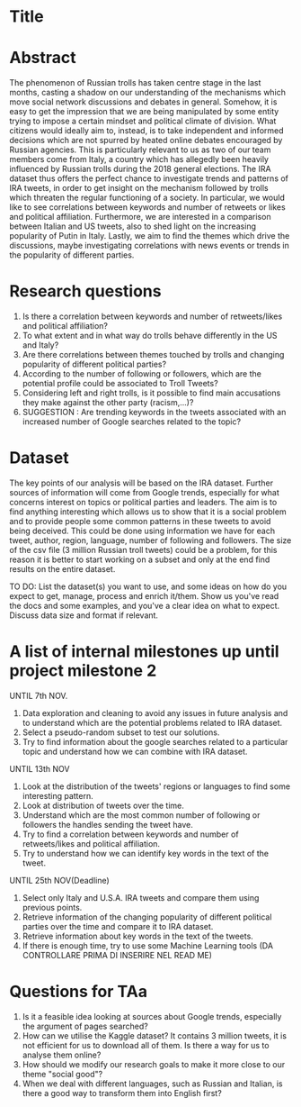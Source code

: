 # Title

# Abstract
The phenomenon of Russian trolls has taken centre stage in the last months, casting a shadow on our understanding of the mechanisms which move social network discussions and debates in general. Somehow, it is easy to get the impression that we are being manipulated by some entity trying to impose a certain mindset and political climate of division. What citizens would ideally aim to, instead, is to take independent and informed decisions which are not spurred by heated online debates encouraged by Russian agencies. This is particularly relevant to us as two of our team members come from Italy, a country which has allegedly been heavily influenced by Russian trolls during the 2018 general elections. The IRA dataset thus offers the perfect chance to investigate trends and patterns of IRA tweets, in order to get insight on the mechanism followed by trolls which threaten the regular functioning of a society.
In particular, we would like to see correlations between keywords and number of retweets or likes and political affiliation. Furthermore, we are interested in a comparison between Italian and US tweets, also to shed light on the increasing popularity of Putin in Italy. Lastly, we aim to find the themes which drive the discussions, maybe investigating correlations with news events or trends in the popularity of different parties.

# Research questions
1.	Is there a correlation between keywords and number of retweets/likes and political affiliation?
2.	To what extent and in what way do trolls behave differently in the US and Italy?
3.	Are there correlations between themes touched by trolls and changing popularity of different political parties?
4.	According to the number of following or followers, which are the potential profile could be associated to Troll Tweets?
5.	Considering left and right trolls, is it possible to find main accusations they make against the other party (racism,...)?
6.	SUGGESTION : Are trending keywords in the tweets associated with an increased number of Google searches related to the topic?


# Dataset
The key points of our analysis will be based on the IRA dataset. Further sources of information will come from Google trends, especially for what concerns interest on topics or political parties and leaders.
The aim is to find anything interesting which allows us to show that it is a social problem and to provide people some common patterns in these tweets to avoid being deceived.
This could be done using information we have for each tweet, author, region, language, number of following and followers. The size of the csv file (3 million Russian
troll tweets) could be a problem, for this reason it is better to start working on a subset and only at the end find results on the entire dataset.

TO DO:
List the dataset(s) you want to use, and some ideas on how do you expect to get,
manage, process and enrich it/them. Show us you've read the docs and some examples,
and you've a clear idea on what to expect. Discuss data size and format if relevant.

# A list of internal milestones up until project milestone 2

UNTIL 7th NOV.
1.	Data exploration and cleaning to avoid any issues in future analysis and to understand which are the potential problems related to IRA dataset.
2.	Select a pseudo-random subset to test our solutions.
3.	Try to find information about the google searches related to a particular topic and understand how we can combine with IRA dataset.

UNTIL 13th NOV
1.	Look at the distribution of the tweets' regions or languages to find some interesting pattern.
2.	Look at distribution of tweets over the time.
3.	Understand which are the most common number of following or followers the handles sending the tweet have.
4.	Try to find a correlation between keywords and number of retweets/likes and political affiliation.
5.	Try to understand how we can identify key words in the text of the tweet.

UNTIL 25th NOV(Deadline)
1.	Select only Italy and U.S.A. IRA tweets and compare them using previous points.
2.	Retrieve information of the changing popularity of different political parties over the time and compare it to IRA dataset.
3.	Retrieve information about key words in the text of the tweets.
4.	If there is enough time, try to use some Machine Learning tools (DA CONTROLLARE PRIMA DI INSERIRE NEL READ ME)


# Questions for TAa
1. Is it a feasible idea looking at sources about Google trends, especially the argument of pages searched?
2. How can we utilise the Kaggle dataset? It contains 3 million tweets, it is not efficient for us to download all of them. Is there a way for us to analyse them online?
3. How should we modify our research goals to make it more close to our theme "social good"?
4. When we deal with different languages, such as Russian and Italian, is there a good way to transform them into English first?
